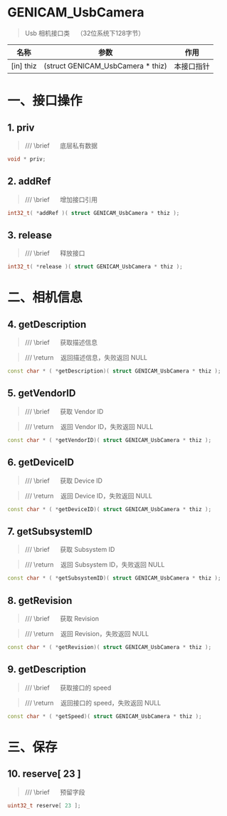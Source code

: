 # GENICAM_UsbCamera

> Usb 相机接口类    （32位系统下128字节）

| 名称        | 参数                                | 作用    |
| --------- | --------------------------------- | ----- |
| [in] thiz | (struct GENICAM_UsbCamera * thiz) | 本接口指针 |

# 一、接口操作

## 1. priv

> /// \brief      底层私有数据

```cpp
void * priv;
```

## 2. addRef

> /// \brief      增加接口引用

```cpp
int32_t( *addRef )( struct GENICAM_UsbCamera * thiz );
```

## 3. release

> /// \brief      释放接口

```cpp
int32_t( *release )( struct GENICAM_UsbCamera * thiz );
```

# 二、相机信息

## 4. getDescription

> /// \brief      获取描述信息

> /// \return    返回描述信息，失败返回 NULL

```cpp
const char * ( *getDescription)( struct GENICAM_UsbCamera * thiz );
```

## 5. getVendorID

> /// \brief      获取 Vendor ID

> /// \return    返回 Vendor ID，失败返回 NULL

```cpp
const char * ( *getVendorID)( struct GENICAM_UsbCamera * thiz );
```

## 6. getDeviceID

> /// \brief      获取 Device ID

> /// \return    返回 Device ID，失败返回 NULL

```cpp
const char * ( *getDeviceID)( struct GENICAM_UsbCamera * thiz );
```

## 7. getSubsystemID

> /// \brief      获取 Subsystem ID

> /// \return    返回 Subsystem ID，失败返回 NULL

```cpp
const char * ( *getSubsystemID)( struct GENICAM_UsbCamera * thiz );
```

## 8. getRevision

> /// \brief      获取 Revision

> /// \return    返回 Revision，失败返回 NULL

```cpp
const char * ( *getRevision)( struct GENICAM_UsbCamera * thiz );
```

## 9. getDescription

> /// \brief      获取接口的 speed

> /// \return    返回接口的 speed，失败返回 NULL

```cpp
const char * ( *getSpeed)( struct GENICAM_UsbCamera * thiz );
```

# 三、保存

## 10. reserve[ 23 ]

> /// \brief      预留字段

```cpp
uint32_t reserve[ 23 ];		
```
